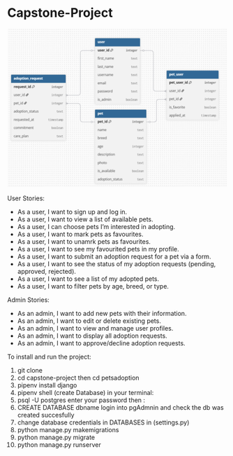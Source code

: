 # Capstone-Project

![PET ADOPTION ERD](<Screenshot 2025-10-12 111608.png>)


User Stories:
- As a user, I want to sign up and log in.
- As a user, I want to view a list of available pets.
- As a user, I can choose pets I’m interested in adopting.
- As a user, I want to mark pets as favourites.
- As a user, I want to unamrk pets as favourites.
- As a user, I want to see my favourited pets in my profile.
- As a user, I want to submit an adoption request for a pet via a form.
- As a user, I want to see the status of my adoption requests (pending, approved, rejected).
- As a user, I want to see a list of my adopted pets.
- As a user, I want to filter pets by age, breed, or type.

Admin Stories: 
- As an admin, I want to add new pets with their information.
- As an admin, I want to edit or delete existing pets.
- As an admin, I want to view and manage user profiles.
- As an admin, I want to display all adoption requests.
- As an admin, I want to approve/decline adoption requests.


To install and run the project:
1. git clone 
2. cd capstone-project then cd petsadoption
3. pipenv install django
4. pipenv shell
(create Database)
in your terminal:
5. psql -U postgres 
enter your password then :
6. CREATE DATABASE dbname
login into pgAdmnin and check the db was created succesfully
7. change database credentials in DATABASES in (settings.py) 
8. python manage.py makemigrations
9. python manage.py migrate
10. python manage.py runserver